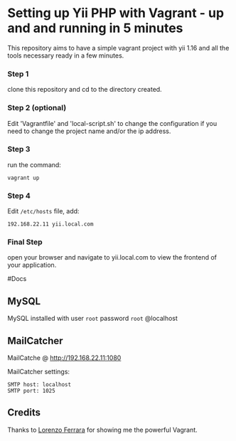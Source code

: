 # Setting up Yii PHP with Vagrant - up and and running in 5 minutes  

This repository aims to have a simple vagrant project with yii 1.16 and all the tools necessary ready in a few minutes. 

### Step 1

clone this repository and cd to the directory created.

### Step 2 (optional)

Edit 'Vagrantfile' and 'local-script.sh' to change the configuration if you need to change the project name and/or the ip address.

### Step 3

run the command:

	vagrant up

### Step 4

Edit `/etc/hosts` file, add:

    192.168.22.11 yii.local.com

### Final Step

open your browser and navigate to yii.local.com
to view the frontend of your application.


#Docs

## MySQL

MySQL installed with user `root` password `root` @localhost


## MailCatcher

MailCatche @ http://192.168.22.11:1080

MailCatcher settings:

    SMTP host: localhost
    SMTP port: 1025


## Credits

Thanks to [Lorenzo Ferrara](https://github.com/lorenzoferrarajr) for showing me the powerful Vagrant.


